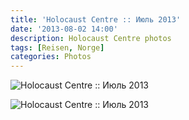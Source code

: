 ```yaml
---
title: 'Holocaust Centre :: Июль 2013'
date: '2013-08-02 14:00'
description: Holocaust Centre photos
tags: [Reisen, Norge]
categories: Photos
---
```

![Holocaust Centre :: Июль 2013]({{urls.media}}/1375476514691-600.jpeg "Инструмент для измерения формы черепа.")

![Holocaust Centre :: Июль 2013]({{urls.media}}/1375476518565-600.jpeg "Автор рисунка, судя по всему, считал, что евреи — это такие узбекские армяне.")
